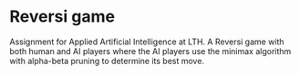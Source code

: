 # Reversi game

Assignment for Applied Artificial Intelligence at LTH. A Reversi game with both human and AI players where the AI players use the minimax algorithm with alpha-beta pruning to determine its best move.
